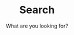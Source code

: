 ---
layout: search
title: Search
permalink: /search/
subtitle: "What are you looking for?"
featured-img: /assets/img/pexels/motherboard.jpeg
icon: "fa-search"
---